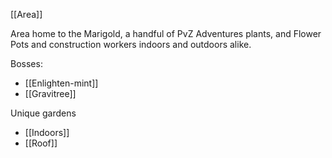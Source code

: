 [[Area]]

Area home to the Marigold, a handful of PvZ Adventures plants, and Flower Pots and construction workers indoors and outdoors alike.

Bosses:
- [[Enlighten-mint]]
- [[Gravitree]]

Unique gardens
- [[Indoors]]
- [[Roof]]
